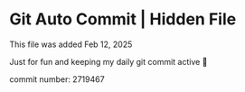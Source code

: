 # Git Auto Commit | Hidden File

This file was added Feb 12, 2025

Just for fun and keeping my daily git commit active 🤪

commit number: 2719467
